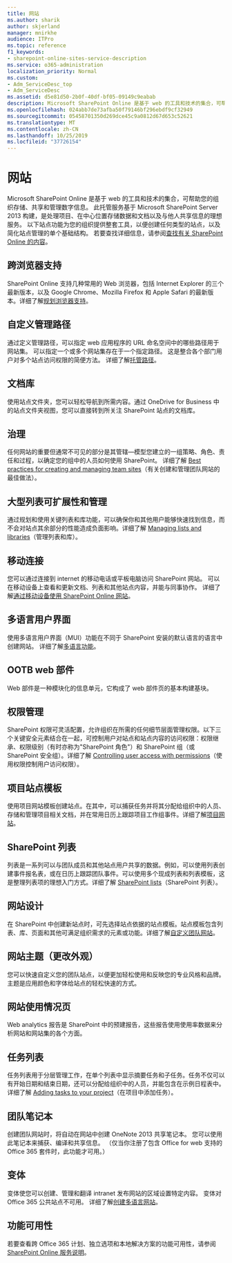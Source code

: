 ```yaml
---
title: 网站
ms.author: sharik
author: skjerland
manager: mnirkhe
audience: ITPro
ms.topic: reference
f1_keywords:
- sharepoint-online-sites-service-description
ms.service: o365-administration
localization_priority: Normal
ms.custom:
- Adm_ServiceDesc_top
- Adm_ServiceDesc
ms.assetid: d5e81d50-2b0f-40df-bf05-09149c9eabab
description: Microsoft SharePoint Online 是基于 web 的工具和技术的集合，可帮助您的组织存储、共享和管理数字信息。 此托管服务基于 Microsoft SharePoint Server 2013 构建，是处理项目、在中心位置存储数据和文档以及与他人共享信息的理想服务。
ms.openlocfilehash: 024abb7de73afba50f79146bf296ebdf9cf32949
ms.sourcegitcommit: 05458701350d269dce45c9a0812d67d653c52621
ms.translationtype: MT
ms.contentlocale: zh-CN
ms.lasthandoff: 10/25/2019
ms.locfileid: "37726154"
---
```

# <a name="sites"></a>网站

Microsoft SharePoint Online 是基于 web 的工具和技术的集合，可帮助您的组织存储、共享和管理数字信息。 此托管服务基于 Microsoft SharePoint Server 2013 构建，是处理项目、在中心位置存储数据和文档以及与他人共享信息的理想服务。 以下站点功能为您的组织提供整套工具，以便创建任何类型的站点，以及简化站点管理的单个基础结构。 若要查找详细信息，请参阅[查找有关 SharePoint Online 的内容](https://support.office.com/Article/Find-content-about-SharePoint-Online-0ff4f5c6-b8b3-4d6a-be9a-99e6dcb9a3b7)。
  
## <a name="cross-browser-support"></a>跨浏览器支持

SharePoint Online 支持几种常用的 Web 浏览器，包括 Internet Explorer 的三个最新版本，以及 Google Chrome、Mozilla Firefox 和 Apple Safari 的最新版本。详细了解[规划浏览器支持](https://go.microsoft.com/fwlink/?LinkId=271048)。
  
## <a name="custom-managed-paths"></a>自定义管理路径

通过定义管理路径，可以指定 web 应用程序的 URL 命名空间中的哪些路径用于网站集。 可以指定一个或多个网站集存在于一个指定路径。 这是整合各个部门用户对多个站点访问权限的简便方法。 详细了解[托管路径](https://go.microsoft.com/fwlink/?LinkId=271049)。
  
## <a name="document-libraries"></a>文档库

使用站点文件夹，您可以轻松导航到所需内容。通过 OneDrive for Business 中的站点文件夹视图，您可以直接转到所关注 SharePoint 站点的文档库。 
  
## <a name="governance"></a>治理

任何网站的重要但通常不可见的部分是其管辖&mdash;模型您建立的一组策略、角色、责任和过程，以确定您的组中的人员如何使用 SharePoint。 详细了解 [Best practices for creating and managing team sites](https://go.microsoft.com/fwlink/?LinkId=271050)（有关创建和管理团队网站的最佳做法）。
  
## <a name="large-list-scalability-and-management"></a>大型列表可扩展性和管理

通过规划和使用关键列表和库功能，可以确保你和其他用户能够快速找到信息，而不会对站点其余部分的性能造成负面影响。详细了解 [Managing lists and libraries](https://go.microsoft.com/fwlink/?LinkId=271051)（管理列表和库）。
  
## <a name="mobile-connectivity"></a>移动连接

您可以通过连接到 internet 的移动电话或平板电脑访问 SharePoint 网站。 可以在移动设备上查看和更新文档、列表和其他站点内容，并能与同事协作。 详细了解[通过移动设备使用 SharePoint Online 网站](https://go.microsoft.com/fwlink/?LinkId=271052)。
  
## <a name="multilingual-user-interface"></a>多语言用户界面

使用多语言用户界面（MUI）功能在不同于 SharePoint 安装的默认语言的语言中创建网站。 详细了解[多语言功能](https://go.microsoft.com/fwlink/?LinkId=271053)。
  
## <a name="ootb-web-parts"></a>OOTB web 部件

Web 部件是一种模块化的信息单元，它构成了 web 部件页的基本构建基块。
  
## <a name="permissions-management"></a>权限管理

SharePoint 权限可灵活配置，允许组织在所需的任何细节层面管理权限。以下三个关键安全元素结合在一起，可控制用户对站点和站点内容的访问权限：权限继承、权限级别（有时亦称为"SharePoint 角色"）和 SharePoint 组（或 SharePoint 安全组）。详细了解 [Controlling user access with permissions](https://go.microsoft.com/fwlink/?LinkId=271054)（使用权限控制用户访问权限）。
  
## <a name="project-site-template"></a>项目站点模板

使用项目网站模板创建站点。在其中，可以捕获任务并将其分配给组织中的人员、存储和管理项目相关文档，并在常用日历上跟踪项目工作组事件。详细了解[项目网站](https://go.microsoft.com/fwlink/?LinkId=271228)。
  
## <a name="sharepoint-lists"></a>SharePoint 列表

列表是一系列可以与团队成员和其他站点用户共享的数据。例如，可以使用列表创建事件报名表，或在日历上跟踪团队事件。可以使用多个现成列表和列表模板，这是整理列表项的理想入门方式。详细了解 [SharePoint lists](https://go.microsoft.com/fwlink/?LinkId=271056)（SharePoint 列表）。
  
## <a name="site-designs"></a>网站设计

在 SharePoint 中创建新站点时，可先选择站点依据的站点模板。站点模板包含列表、库、页面和其他可满足组织需求的元素或功能。详细了解[自定义团队网站](https://go.microsoft.com/fwlink/?LinkId=271058)。
  
## <a name="site-themes-change-the-look"></a>网站主题（更改外观）

您可以快速自定义您的团队站点，以便更加轻松使用和反映您的专业风格和品牌。主题是应用颜色和字体给站点的轻松快速的方式。
  
## <a name="site-usage-page"></a>网站使用情况页

Web analytics 报告是 SharePoint 中的预建报告，这些报告使用使用率数据来分析网站和网站集的各个方面。 
  
## <a name="task-list"></a>任务列表

任务列表用于分层管理工作，在单个列表中显示摘要任务和子任务。任务不仅可以有开始日期和结束日期，还可以分配给组织中的人员，并能包含在示例日程表中。详细了解 [Adding tasks to your project](https://go.microsoft.com/fwlink/?LinkId=271230)（在项目中添加任务）。
  
## <a name="team-notebook"></a>团队笔记本

创建团队网站时，将自动在网站中创建 OneNote 2013 共享笔记本。 您可以使用此笔记本来捕获、编译和共享信息。 （仅当你注册了包含 Office for web 支持的 Office 365 套件时，此功能才可用。）
  
## <a name="variations"></a>变体

变体使您可以创建、管理和翻译 intranet 发布网站的区域设置特定内容。 变体对 Office 365 公共站点不可用。 详细了解[创建多语言网站](https://go.microsoft.com/fwlink/?LinkId=272921)。
  
## <a name="feature-availability"></a>功能可用性

若要查看跨 Office 365 计划、独立选项和本地解决方案的功能可用性，请参阅[SharePoint Online 服务说明](sharepoint-online-service-description.md)。
  

